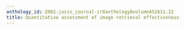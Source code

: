 ```yaml
---
anthology_id: 2001.jasis_journal-ir0anthology0volumeA52A11.12
title: Quantitative assessment of image retrieval effectiveness
---
```


